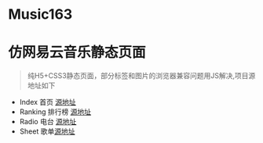 # Music163
 
# 仿网易云音乐静态页面

  > 纯H5+CSS3静态页面，部分标签和图片的浏览器兼容问题用JS解决,项目源地址如下
 
* Index 首页 [源地址](http://music.163.com/#/discover)
* Ranking 排行榜 [源地址](http://music.163.com/#/discover/toplist)
* Radio 电台 [源地址](http://music.163.com/#/discover/djradio)
* Sheet 歌单[源地址](http://music.163.com/#/discover/playlist)
